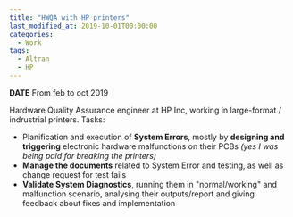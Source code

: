 ```yaml
---
title: "HWQA with HP printers"
last_modified_at: 2019-10-01T00:00:00
categories:
  - Work
tags:
  - Altran
  - HP
---
```


**DATE** From feb to oct 2019

Hardware Quality Assurance engineer at HP Inc, working in large-format / indrustrial printers. Tasks:
- Planification and execution of **System Errors**, mostly by **designing and triggering** electronic hardware malfunctions on their PCBs _(yes I was being paid for breaking the printers)_
- **Manage the documents** related to System Error and testing, as well as change request for test fails 
- **Validate System Diagnostics**, running them in "normal/working" and malfunction scenario, analysing their outputs/report and giving feedback about fixes and implementation




